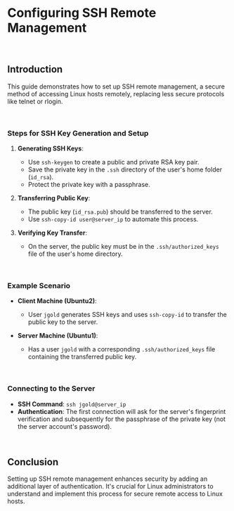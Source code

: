 # Configuring SSH Remote Management

<br>

## Introduction

This guide demonstrates how to set up SSH remote management, a secure method of accessing Linux hosts remotely, replacing less secure protocols like telnet or rlogin.

<br>

### Steps for SSH Key Generation and Setup

1. **Generating SSH Keys**:
   - Use `ssh-keygen` to create a public and private RSA key pair.
   - Save the private key in the `.ssh` directory of the user's home folder (`id_rsa`).
   - Protect the private key with a passphrase.

2. **Transferring Public Key**:
   - The public key (`id_rsa.pub`) should be transferred to the server.
   - Use `ssh-copy-id user@server_ip` to automate this process.

3. **Verifying Key Transfer**:
   - On the server, the public key must be in the `.ssh/authorized_keys` file of the user's home directory.

<br>

### Example Scenario

- **Client Machine (Ubuntu2)**:
  - User `jgold` generates SSH keys and uses `ssh-copy-id` to transfer the public key to the server.

- **Server Machine (Ubuntu1)**:
  - Has a user `jgold` with a corresponding `.ssh/authorized_keys` file containing the transferred public key.

<br>

### Connecting to the Server

- **SSH Command**: `ssh jgold@server_ip`
- **Authentication**: The first connection will ask for the server's fingerprint verification and subsequently for the passphrase of the private key (not the server account's password).

<br>

## Conclusion

Setting up SSH remote management enhances security by adding an additional layer of authentication. It's crucial for Linux administrators to understand and implement this process for secure remote access to Linux hosts.
